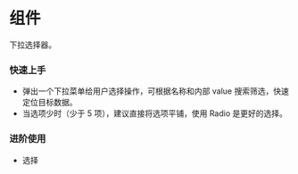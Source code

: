 # 组件

下拉选择器。

### 快速上手

- 弹出一个下拉菜单给用户选择操作，可根据名称和内部 value 搜索筛选，快速定位目标数据。
- 当选项少时（少于 5 项），建议直接将选项平铺，使用 Radio 是更好的选择。

### 进阶使用

- 选择
